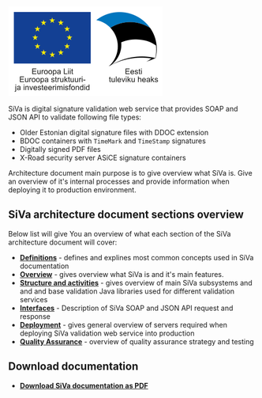 <!--# Introduction-->

<div class="eu-logo">
    <img src="img/siva/eu_logo.svg" />
</div>

SiVa is digital signature validation web service that provides SOAP and JSON
API to validate following file types:

 * Older Estonian digital signature files with DDOC extension
 * BDOC containers with `TimeMark` and `TimeStamp` signatures
 * Digitally signed PDF files
 * X-Road security server ASiCE signature containers

Architecture document main purpose is to give overview what SiVa is.
Give an overview of it's internal processes and provide information
when deploying it to production environment.

## SiVa architecture document sections overview

Below list will give You an overview of what each section of the
SiVa architecture document will cover:

* [**Definitions**](siva/definitions) - defines and explines most common concepts used in SiVa documentation
* [**Overview**](siva/overview) - gives overview what SiVa is and
  it's main features.
* [**Structure and activities**](siva/v2/structure_and_activities) - gives overview of
  main SiVa subsystems and and and base validation Java libraries
  used for different validation services
* [**Interfaces**](siva/v2/interfaces) - Description of SiVa
   SOAP and JSON API request and response
* [**Deployment**](siva/v2/deployment) - gives general overview of
  servers required when deploying SiVa validation web service
  into production
* [**Quality Assurance**](siva/qa_strategy) - overview of quality assurance strategy and testing

## Download documentation

* [**Download SiVa documentation as PDF**](http://open-eid.github.io/SiVa/pdf-files/siva.pdf)


